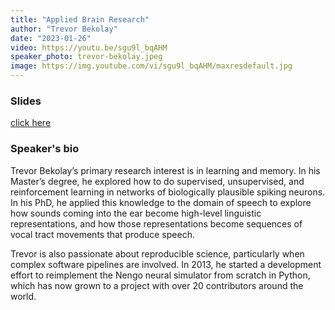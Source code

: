 ```yaml
---
title: "Applied Brain Research"
author: "Trevor Bekolay"
date: "2023-01-26"
video: https://youtu.be/sgu9l_bqAHM
speaker_photo: trevor-bekolay.jpeg
image: https://img.youtube.com/vi/sgu9l_bqAHM/maxresdefault.jpg
---
```


### Slides

[click here](assets/2023-01-26-Nengo.pdf)

### Speaker's bio
Trevor Bekolay’s primary research interest is in learning and memory. In his Master’s degree, he explored how to do supervised, unsupervised, and reinforcement learning in networks of biologically plausible spiking neurons. In his PhD, he applied this knowledge to the domain of speech to explore how sounds coming into the ear become high-level linguistic representations, and how those representations become sequences of vocal tract movements that produce speech.

Trevor is also passionate about reproducible science, particularly when complex software pipelines are involved. In 2013, he started a development effort to reimplement the Nengo neural simulator from scratch in Python, which has now grown to a project with over 20 contributors around the world.
